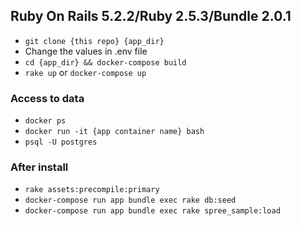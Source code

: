 ## Ruby On Rails 5.2.2/Ruby 2.5.3/Bundle 2.0.1

 - `git clone {this repo} {app_dir}`
 - Change the values in .env file
 - `cd {app_dir} && docker-compose build`
 - `rake up` or `docker-compose up`

### Access to data
- `docker ps`
- `docker run -it {app container name} bash`
- `psql -U postgres`


### After install
- `rake assets:precompile:primary`
- `docker-compose run app bundle exec rake db:seed`
- `docker-compose run app bundle exec rake spree_sample:load`


